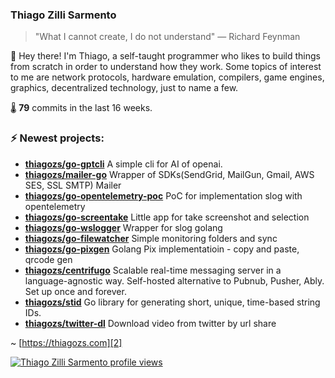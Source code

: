 ### Thiago Zilli Sarmento
>  "What I cannot create, I do not understand" — Richard Feynman

👋 Hey there! I'm Thiago, a self-taught programmer who likes to build things from scratch
in order to understand how they work. Some topics of interest to me are network
protocols, hardware emulation, compilers, game engines, graphics, decentralized 
technology, just to name a few.

🌡️ **79** commits in the last 16 weeks.

### ⚡ Newest projects:

- **[thiagozs/go-gptcli](https://github.com/thiagozs/go-gptcli)** A simple cli for AI of openai.<br/>
- **[thiagozs/mailer-go](https://github.com/thiagozs/mailer-go)** Wrapper of SDKs(SendGrid, MailGun, Gmail, AWS SES, SSL SMTP) Mailer<br/>
- **[thiagozs/go-opentelemetry-poc](https://github.com/thiagozs/go-opentelemetry-poc)** PoC for implementation slog with opentelemetry<br/>
- **[thiagozs/go-screentake](https://github.com/thiagozs/go-screentake)** Little app for take screenshot and selection<br/>
- **[thiagozs/go-wslogger](https://github.com/thiagozs/go-wslogger)** Wrapper for slog golang<br/>
- **[thiagozs/go-filewatcher](https://github.com/thiagozs/go-filewatcher)** Simple monitoring folders and sync<br/>
- **[thiagozs/go-pixgen](https://github.com/thiagozs/go-pixgen)** Golang Pix implementatioin - copy and paste, qrcode gen<br/>
- **[thiagozs/centrifugo](https://github.com/thiagozs/centrifugo)** Scalable real-time messaging server in a language-agnostic way. Self-hosted alternative to Pubnub, Pusher, Ably. Set up once and forever.<br/>
- **[thiagozs/stid](https://github.com/thiagozs/stid)** Go library for generating short, unique, time-based string IDs.<br/>
- **[thiagozs/twitter-dl](https://github.com/thiagozs/twitter-dl)** Download video from twitter by url share<br/>


~ [https://thiagozs.com][2]

[2]: https://thiagozs.com

[![Thiago Zilli Sarmento profile views](https://u8views.com/api/v1/github/profiles/140747/views/day-week-month-total-count.svg)](https://u8views.com/github/thiagozs)
